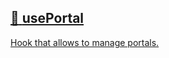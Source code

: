 ## [📄️<!-- --> <!-- -->usePortal](/react-native-teleport/pr-preview/pr-19/docs/api/hooks/use-portal.md)

[Hook that allows to manage portals.](/react-native-teleport/pr-preview/pr-19/docs/api/hooks/use-portal.md)
